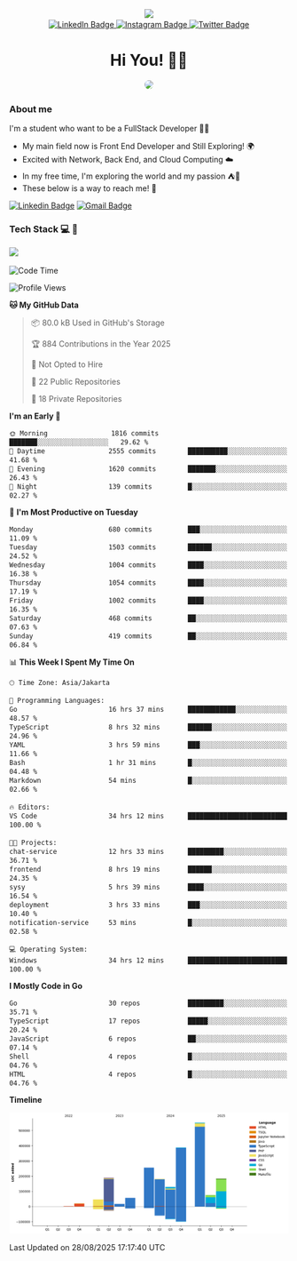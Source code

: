 <div>
  <div id="header" align="center">
      <img src="https://media.giphy.com/media/nFLW7PNGgN3lI68rdv/giphy.gif" width="100"/>
      <div id="badges" style="margin-bottom:20px">
        <a href="https://www.linkedin.com/in/daffadon/">
          <img src="https://img.shields.io/badge/LinkedIn-blue?style=for-the-badge&logo=linkedin&logoColor=white" alt="LinkedIn Badge"/>
        </a>
        <a href="https://www.instagram.com/daffadon_/">
          <img src="https://img.shields.io/badge/Instagram-E4405F?style=for-the-badge&logo=instagram&logoColor=white" alt="Instagram Badge"/>
        </a>
        <a href="https://twitter.com/daffadon_">
          <img src="https://img.shields.io/badge/Twitter-blue?style=for-the-badge&logo=twitter&logoColor=white" alt="Twitter Badge"/>
        </a>
      </div>
    <h1>Hi You! 🙌🙌</h1>
    <img src="https://media.giphy.com/media/rJsMvyk7AHHiW9qKLM/giphy.gif" height=200 style="border-radius:10px" />
  </div>
</div>

### About me

I'm a student who want to be a FullStack Developer 🧑‍💻

- My main field now is Front End Developer and Still Exploring! 🌍
- Excited with Network, Back End, and Cloud Computing ☁️
- In my free time, I'm exploring the world and my passion ⛺🍵
- These below is a way to reach me! 🏃

[![Linkedin Badge](https://skillicons.dev/icons?i=linkedin)](https://www.linkedin.com/in/daffadon)
[![Gmail Badge](https://skillicons.dev/icons?i=gmail)](https://mail.google.com/mail/?view=cm&fs=1&to=daffaputranarendra9@gmail.com)

### Tech Stack 💻 📘

<img src="https://skillicons.dev/icons?i=java,html,css,javascript,typescript,golang,react,next,express,vite,tailwind,mui,prisma,mongodb,mysql,firebase,jest,git,jenkins,docker,kubernetes,github,postman,prometheus,grafana,gcp,vscode,arch,&perline=9"/>

<!--START_SECTION:waka-->
![Code Time](http://img.shields.io/badge/Code%20Time-319%20hrs%2027%20mins-blue)

![Profile Views](http://img.shields.io/badge/Profile%20Views-6-blue)

**🐱 My GitHub Data** 

> 📦 80.0 kB Used in GitHub's Storage 
 > 
> 🏆 884 Contributions in the Year 2025
 > 
> 🚫 Not Opted to Hire
 > 
> 📜 22 Public Repositories 
 > 
> 🔑 18 Private Repositories 
 > 
**I'm an Early 🐤** 

```text
🌞 Morning                1816 commits        ███████░░░░░░░░░░░░░░░░░░   29.62 % 
🌆 Daytime                2555 commits        ██████████░░░░░░░░░░░░░░░   41.68 % 
🌃 Evening                1620 commits        ███████░░░░░░░░░░░░░░░░░░   26.43 % 
🌙 Night                  139 commits         █░░░░░░░░░░░░░░░░░░░░░░░░   02.27 % 
```
📅 **I'm Most Productive on Tuesday** 

```text
Monday                   680 commits         ███░░░░░░░░░░░░░░░░░░░░░░   11.09 % 
Tuesday                  1503 commits        ██████░░░░░░░░░░░░░░░░░░░   24.52 % 
Wednesday                1004 commits        ████░░░░░░░░░░░░░░░░░░░░░   16.38 % 
Thursday                 1054 commits        ████░░░░░░░░░░░░░░░░░░░░░   17.19 % 
Friday                   1002 commits        ████░░░░░░░░░░░░░░░░░░░░░   16.35 % 
Saturday                 468 commits         ██░░░░░░░░░░░░░░░░░░░░░░░   07.63 % 
Sunday                   419 commits         ██░░░░░░░░░░░░░░░░░░░░░░░   06.84 % 
```


📊 **This Week I Spent My Time On** 

```text
🕑︎ Time Zone: Asia/Jakarta

💬 Programming Languages: 
Go                       16 hrs 37 mins      ████████████░░░░░░░░░░░░░   48.57 % 
TypeScript               8 hrs 32 mins       ██████░░░░░░░░░░░░░░░░░░░   24.96 % 
YAML                     3 hrs 59 mins       ███░░░░░░░░░░░░░░░░░░░░░░   11.66 % 
Bash                     1 hr 31 mins        █░░░░░░░░░░░░░░░░░░░░░░░░   04.48 % 
Markdown                 54 mins             █░░░░░░░░░░░░░░░░░░░░░░░░   02.66 % 

🔥 Editors: 
VS Code                  34 hrs 12 mins      █████████████████████████   100.00 % 

🐱‍💻 Projects: 
chat-service             12 hrs 33 mins      █████████░░░░░░░░░░░░░░░░   36.71 % 
frontend                 8 hrs 19 mins       ██████░░░░░░░░░░░░░░░░░░░   24.35 % 
sysy                     5 hrs 39 mins       ████░░░░░░░░░░░░░░░░░░░░░   16.54 % 
deployment               3 hrs 33 mins       ███░░░░░░░░░░░░░░░░░░░░░░   10.40 % 
notification-service     53 mins             █░░░░░░░░░░░░░░░░░░░░░░░░   02.58 % 

💻 Operating System: 
Windows                  34 hrs 12 mins      █████████████████████████   100.00 % 
```

**I Mostly Code in Go** 

```text
Go                       30 repos            █████████░░░░░░░░░░░░░░░░   35.71 % 
TypeScript               17 repos            █████░░░░░░░░░░░░░░░░░░░░   20.24 % 
JavaScript               6 repos             ██░░░░░░░░░░░░░░░░░░░░░░░   07.14 % 
Shell                    4 repos             █░░░░░░░░░░░░░░░░░░░░░░░░   04.76 % 
HTML                     4 repos             █░░░░░░░░░░░░░░░░░░░░░░░░   04.76 % 
```



**Timeline**

![Lines of Code chart](https://raw.githubusercontent.com/Daffadon/Daffadon/main/assets/bar_graph.png)


 Last Updated on 28/08/2025 17:17:40 UTC
<!--END_SECTION:waka-->
